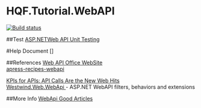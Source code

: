 # HQF.Tutorial.WebAPI

[![Build status](https://ci.appveyor.com/api/projects/status/b7hl6t1j48c48m52?svg=true)](https://ci.appveyor.com/project/huoxudong125/hqf-tutorial-webapi)


##Test
[ASP.NETWeb API Unit Testing](http://chsakell.com/2015/05/10/asp-net-web-api-unit-testing/#ServicesTesting)   


#Help Document
[]

##References
[Web API Office WebSite](http://www.asp.net/web-api/)  
[apress-recipes-webapi](https://github.com/filipw/apress-recipes-webapi)




[KPIs for APIs: API Calls Are the New Web Hits](http://www.programmableweb.com/news/kpis-apis-api-calls-are-new-web-hits/analysis/2014/10/17)    
[Westwind.Web.WebApi ](https://github.com/RickStrahl/WestwindToolkit/tree/master/Westwind.Web.WebApi)- ASP.NET WebAPI filters, behaviors and extensions  

##More Info
[WebApi Good Articles](http://my.oschina.net/ITELITE/blog/537447)